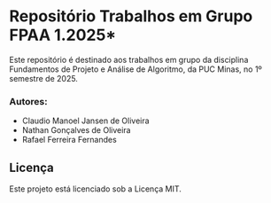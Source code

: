 # Repositório Trabalhos em Grupo FPAA 1.2025*

Este repositório é destinado aos trabalhos em grupo da disciplina Fundamentos de Projeto e Análise de Algoritmo, da PUC Minas, no 1º semestre de 2025.

### Autores:

- Claudio Manoel Jansen de Oliveira
- Nathan Gonçalves de Oliveira
- Rafael Ferreira Fernandes


## Licença

Este projeto está licenciado sob a Licença MIT.
